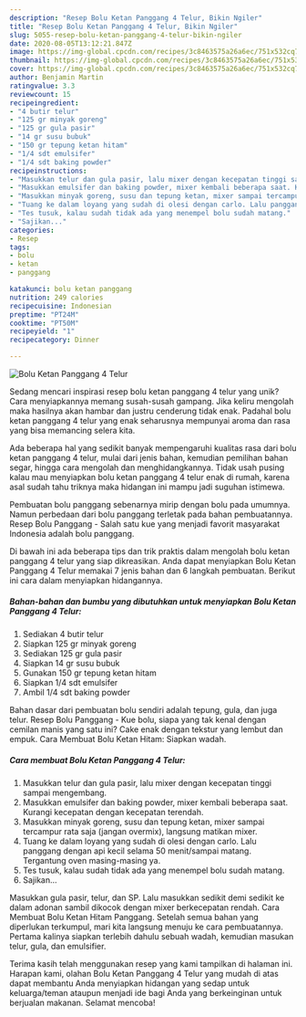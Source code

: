 ```yaml
---
description: "Resep Bolu Ketan Panggang 4 Telur, Bikin Ngiler"
title: "Resep Bolu Ketan Panggang 4 Telur, Bikin Ngiler"
slug: 5055-resep-bolu-ketan-panggang-4-telur-bikin-ngiler
date: 2020-08-05T13:12:21.847Z
image: https://img-global.cpcdn.com/recipes/3c8463575a26a6ec/751x532cq70/bolu-ketan-panggang-4-telur-foto-resep-utama.jpg
thumbnail: https://img-global.cpcdn.com/recipes/3c8463575a26a6ec/751x532cq70/bolu-ketan-panggang-4-telur-foto-resep-utama.jpg
cover: https://img-global.cpcdn.com/recipes/3c8463575a26a6ec/751x532cq70/bolu-ketan-panggang-4-telur-foto-resep-utama.jpg
author: Benjamin Martin
ratingvalue: 3.3
reviewcount: 15
recipeingredient:
- "4 butir telur"
- "125 gr minyak goreng"
- "125 gr gula pasir"
- "14 gr susu bubuk"
- "150 gr tepung ketan hitam"
- "1/4 sdt emulsifer"
- "1/4 sdt baking powder"
recipeinstructions:
- "Masukkan telur dan gula pasir, lalu mixer dengan kecepatan tinggi sampai mengembang."
- "Masukkan emulsifer dan baking powder, mixer kembali beberapa saat. Kurangi kecepatan dengan kecepatan terendah."
- "Masukkan minyak goreng, susu dan tepung ketan, mixer sampai tercampur rata saja (jangan overmix), langsung matikan mixer."
- "Tuang ke dalam loyang yang sudah di olesi dengan carlo. Lalu panggang dengan api kecil selama 50 menit/sampai matang. Tergantung oven masing-masing ya."
- "Tes tusuk, kalau sudah tidak ada yang menempel bolu sudah matang."
- "Sajikan..."
categories:
- Resep
tags:
- bolu
- ketan
- panggang

katakunci: bolu ketan panggang 
nutrition: 249 calories
recipecuisine: Indonesian
preptime: "PT24M"
cooktime: "PT50M"
recipeyield: "1"
recipecategory: Dinner

---
```



![Bolu Ketan Panggang 4 Telur](https://img-global.cpcdn.com/recipes/3c8463575a26a6ec/751x532cq70/bolu-ketan-panggang-4-telur-foto-resep-utama.jpg)

Sedang mencari inspirasi resep bolu ketan panggang 4 telur yang unik? Cara menyiapkannya memang susah-susah gampang. Jika keliru mengolah maka hasilnya akan hambar dan justru cenderung tidak enak. Padahal bolu ketan panggang 4 telur yang enak seharusnya mempunyai aroma dan rasa yang bisa memancing selera kita.

Ada beberapa hal yang sedikit banyak mempengaruhi kualitas rasa dari bolu ketan panggang 4 telur, mulai dari jenis bahan, kemudian pemilihan bahan segar, hingga cara mengolah dan menghidangkannya. Tidak usah pusing kalau mau menyiapkan bolu ketan panggang 4 telur enak di rumah, karena asal sudah tahu triknya maka hidangan ini mampu jadi suguhan istimewa.

Pembuatan bolu panggang sebenarnya mirip dengan bolu pada umumnya. Namun perbedaan dari bolu panggang terletak pada bahan pembuatannya. Resep Bolu Panggang - Salah satu kue yang menjadi favorit masyarakat Indonesia adalah bolu panggang.


Di bawah ini ada beberapa tips dan trik praktis dalam mengolah bolu ketan panggang 4 telur yang siap dikreasikan. Anda dapat menyiapkan Bolu Ketan Panggang 4 Telur memakai 7 jenis bahan dan 6 langkah pembuatan. Berikut ini cara dalam menyiapkan hidangannya.

<!--inarticleads1-->

##### Bahan-bahan dan bumbu yang dibutuhkan untuk menyiapkan Bolu Ketan Panggang 4 Telur:

1. Sediakan 4 butir telur
1. Siapkan 125 gr minyak goreng
1. Sediakan 125 gr gula pasir
1. Siapkan 14 gr susu bubuk
1. Gunakan 150 gr tepung ketan hitam
1. Siapkan 1/4 sdt emulsifer
1. Ambil 1/4 sdt baking powder


Bahan dasar dari pembuatan bolu sendiri adalah tepung, gula, dan juga telur. Resep Bolu Panggang - Kue bolu, siapa yang tak kenal dengan cemilan manis yang satu ini? Cake enak dengan tekstur yang lembut dan empuk. Cara Membuat Bolu Ketan Hitam: Siapkan wadah. 

<!--inarticleads2-->

##### Cara membuat Bolu Ketan Panggang 4 Telur:

1. Masukkan telur dan gula pasir, lalu mixer dengan kecepatan tinggi sampai mengembang.
1. Masukkan emulsifer dan baking powder, mixer kembali beberapa saat. Kurangi kecepatan dengan kecepatan terendah.
1. Masukkan minyak goreng, susu dan tepung ketan, mixer sampai tercampur rata saja (jangan overmix), langsung matikan mixer.
1. Tuang ke dalam loyang yang sudah di olesi dengan carlo. Lalu panggang dengan api kecil selama 50 menit/sampai matang. Tergantung oven masing-masing ya.
1. Tes tusuk, kalau sudah tidak ada yang menempel bolu sudah matang.
1. Sajikan...


Masukkan gula pasir, telur, dan SP. Lalu masukkan sedikit demi sedikit ke dalam adonan sambil dikocok dengan mixer berkecepatan rendah. Cara Membuat Bolu Ketan Hitam Panggang. Setelah semua bahan yang diperlukan terkumpul, mari kita langsung menuju ke cara pembuatannya. Pertama kalinya siapkan terlebih dahulu sebuah wadah, kemudian masukan telur, gula, dan emulsifier. 

Terima kasih telah menggunakan resep yang kami tampilkan di halaman ini. Harapan kami, olahan Bolu Ketan Panggang 4 Telur yang mudah di atas dapat membantu Anda menyiapkan hidangan yang sedap untuk keluarga/teman ataupun menjadi ide bagi Anda yang berkeinginan untuk berjualan makanan. Selamat mencoba!
